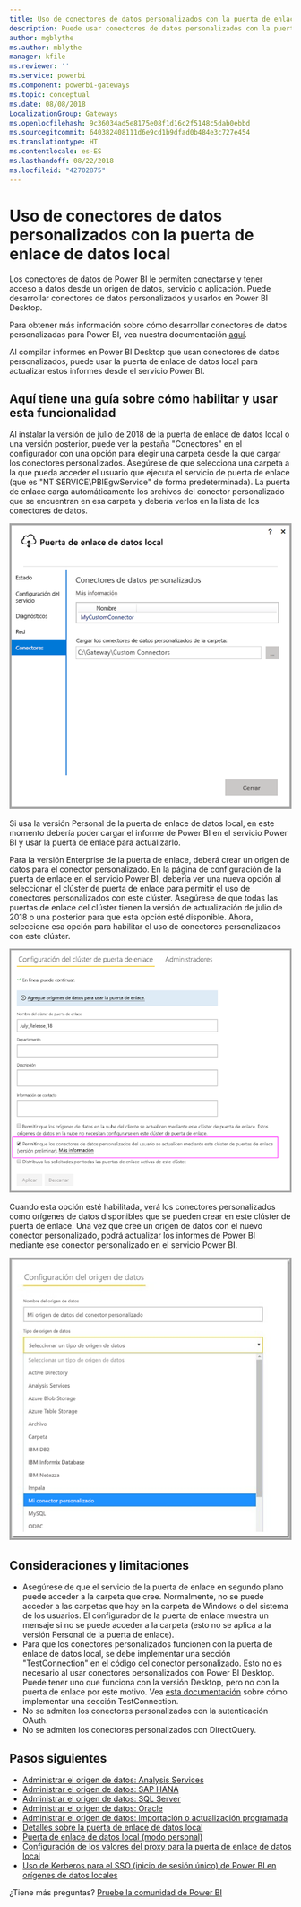 ```yaml
---
title: Uso de conectores de datos personalizados con la puerta de enlace de datos local
description: Puede usar conectores de datos personalizados con la puerta de enlace de datos local.
author: mgblythe
ms.author: mblythe
manager: kfile
ms.reviewer: ''
ms.service: powerbi
ms.component: powerbi-gateways
ms.topic: conceptual
ms.date: 08/08/2018
LocalizationGroup: Gateways
ms.openlocfilehash: 9c36034ad5e8175e08f1d16c2f5148c5dab0ebbd
ms.sourcegitcommit: 640382408111d6e9cd1b9dfad0b484e3c727e454
ms.translationtype: HT
ms.contentlocale: es-ES
ms.lasthandoff: 08/22/2018
ms.locfileid: "42702875"
---
```

# <a name="use-custom-data-connectors-with-the-on-premises-data-gateway"></a>Uso de conectores de datos personalizados con la puerta de enlace de datos local

Los conectores de datos de Power BI le permiten conectarse y tener acceso a datos desde un origen de datos, servicio o aplicación. Puede desarrollar conectores de datos personalizados y usarlos en Power BI Desktop.

Para obtener más información sobre cómo desarrollar conectores de datos personalizadas para Power BI, vea nuestra documentación [aquí](http://aka.ms/dataconnectors).

Al compilar informes en Power BI Desktop que usan conectores de datos personalizados, puede usar la puerta de enlace de datos local para actualizar estos informes desde el servicio Power BI.

## <a name="here-is-a-guide-on-how-to-enable-and-use-this-capability"></a>Aquí tiene una guía sobre cómo habilitar y usar esta funcionalidad

Al instalar la versión de julio de 2018 de la puerta de enlace de datos local o una versión posterior, puede ver la pestaña "Conectores" en el configurador con una opción para elegir una carpeta desde la que cargar los conectores personalizados. Asegúrese de que selecciona una carpeta a la que pueda acceder el usuario que ejecuta el servicio de puerta de enlace (que es "NT SERVICE\PBIEgwService" de forma predeterminada). La puerta de enlace carga automáticamente los archivos del conector personalizado que se encuentran en esa carpeta y debería verlos en la lista de los conectores de datos.

![Conector personalizado 1](media/service-gateway-custom-connectors/gateway-onprem-customconnector1.png)

Si usa la versión Personal de la puerta de enlace de datos local, en este momento debería poder cargar el informe de Power BI en el servicio Power BI y usar la puerta de enlace para actualizarlo.

Para la versión Enterprise de la puerta de enlace, deberá crear un origen de datos para el conector personalizado. En la página de configuración de la puerta de enlace en el servicio Power BI, debería ver una nueva opción al seleccionar el clúster de puerta de enlace para permitir el uso de conectores personalizados con este clúster. Asegúrese de que todas las puertas de enlace del clúster tienen la versión de actualización de julio de 2018 o una posterior para que esta opción esté disponible. Ahora, seleccione esa opción para habilitar el uso de conectores personalizados con este clúster.

![Conector personalizado 2](media/service-gateway-custom-connectors/gateway-onprem-customconnector2.png)

Cuando esta opción esté habilitada, verá los conectores personalizados como orígenes de datos disponibles que se pueden crear en este clúster de puerta de enlace. Una vez que cree un origen de datos con el nuevo conector personalizado, podrá actualizar los informes de Power BI mediante ese conector personalizado en el servicio Power BI.

![Conector personalizado 3](media/service-gateway-custom-connectors/gateway-onprem-customconnector3.png)

## <a name="considerations-and-limitations"></a>Consideraciones y limitaciones

* Asegúrese de que el servicio de la puerta de enlace en segundo plano puede acceder a la carpeta que cree. Normalmente, no se puede acceder a las carpetas que hay en la carpeta de Windows o del sistema de los usuarios. El configurador de la puerta de enlace muestra un mensaje si no se puede acceder a la carpeta (esto no se aplica a la versión Personal de la puerta de enlace).
* Para que los conectores personalizados funcionen con la puerta de enlace de datos local, se debe implementar una sección "TestConnection" en el código del conector personalizado. Esto no es necesario al usar conectores personalizados con Power BI Desktop. Puede tener uno que funciona con la versión Desktop, pero no con la puerta de enlace por este motivo. Vea [esta documentación](https://github.com/Microsoft/DataConnectors/blob/master/docs/m-extensions.md#implementing-testconnection-for-gateway-support) sobre cómo implementar una sección TestConnection.
* No se admiten los conectores personalizados con la autenticación OAuth.
* No se admiten los conectores personalizados con DirectQuery.

## <a name="next-steps"></a>Pasos siguientes

* [Administrar el origen de datos: Analysis Services](service-gateway-enterprise-manage-ssas.md)  
* [Administrar el origen de datos: SAP HANA](service-gateway-enterprise-manage-sap.md)  
* [Administrar el origen de datos: SQL Server](service-gateway-enterprise-manage-sql.md)  
* [Administrar el origen de datos: Oracle](service-gateway-onprem-manage-oracle.md)  
* [Administrar el origen de datos: importación o actualización programada](service-gateway-enterprise-manage-scheduled-refresh.md)  
* [Detalles sobre la puerta de enlace de datos local](service-gateway-onprem-indepth.md)  
* [Puerta de enlace de datos local (modo personal)](service-gateway-personal-mode.md)
* [Configuración de los valores del proxy para la puerta de enlace de datos local](service-gateway-proxy.md)  
* [Uso de Kerberos para el SSO (inicio de sesión único) de Power BI en orígenes de datos locales](service-gateway-kerberos-for-sso-pbi-to-on-premises-data.md)  

¿Tiene más preguntas? [Pruebe la comunidad de Power BI](http://community.powerbi.com/)
